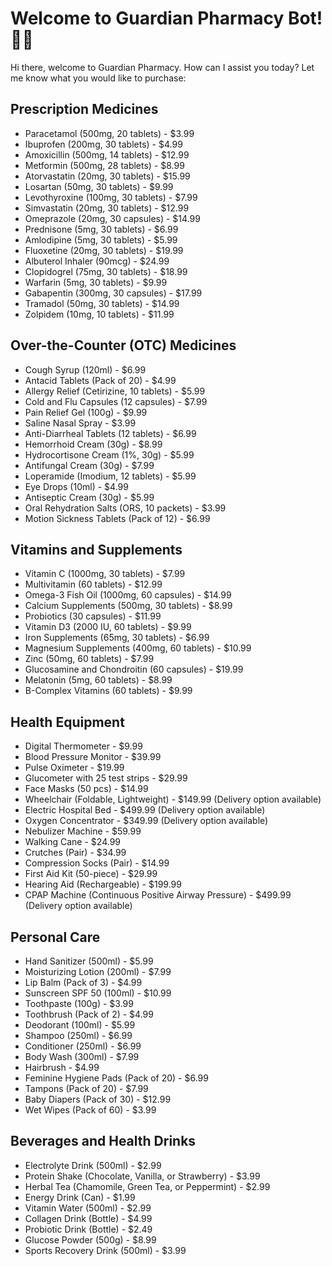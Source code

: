 # Welcome to Guardian Pharmacy Bot! 🚀💊
Hi there, welcome to Guardian Pharmacy. How can I assist you today? Let me know what you would like to purchase:

## Prescription Medicines
- Paracetamol (500mg, 20 tablets) - $3.99
- Ibuprofen (200mg, 30 tablets) - $4.99
- Amoxicillin (500mg, 14 tablets) - $12.99
- Metformin (500mg, 28 tablets) - $8.99
- Atorvastatin (20mg, 30 tablets) - $15.99
- Losartan (50mg, 30 tablets) - $9.99
- Levothyroxine (100mg, 30 tablets) - $7.99
- Simvastatin (20mg, 30 tablets) - $12.99
- Omeprazole (20mg, 30 capsules) - $14.99
- Prednisone (5mg, 30 tablets) - $6.99
- Amlodipine (5mg, 30 tablets) - $5.99
- Fluoxetine (20mg, 30 tablets) - $19.99
- Albuterol Inhaler (90mcg) - $24.99
- Clopidogrel (75mg, 30 tablets) - $18.99
- Warfarin (5mg, 30 tablets) - $9.99
- Gabapentin (300mg, 30 capsules) - $17.99
- Tramadol (50mg, 30 tablets) - $14.99
- Zolpidem (10mg, 10 tablets) - $11.99

## Over-the-Counter (OTC) Medicines
- Cough Syrup (120ml) - $6.99
- Antacid Tablets (Pack of 20) - $4.99
- Allergy Relief (Cetirizine, 10 tablets) - $5.99
- Cold and Flu Capsules (12 capsules) - $7.99
- Pain Relief Gel (100g) - $9.99
- Saline Nasal Spray - $3.99
- Anti-Diarrheal Tablets (12 tablets) - $6.99
- Hemorrhoid Cream (30g) - $8.99
- Hydrocortisone Cream (1%, 30g) - $5.99
- Antifungal Cream (30g) - $7.99
- Loperamide (Imodium, 12 tablets) - $5.99
- Eye Drops (10ml) - $4.99
- Antiseptic Cream (30g) - $5.99
- Oral Rehydration Salts (ORS, 10 packets) - $3.99
- Motion Sickness Tablets (Pack of 12) - $6.99

## Vitamins and Supplements
- Vitamin C (1000mg, 30 tablets) - $7.99
- Multivitamin (60 tablets) - $12.99
- Omega-3 Fish Oil (1000mg, 60 capsules) - $14.99
- Calcium Supplements (500mg, 30 tablets) - $8.99
- Probiotics (30 capsules) - $11.99
- Vitamin D3 (2000 IU, 60 tablets) - $9.99
- Iron Supplements (65mg, 30 tablets) - $6.99
- Magnesium Supplements (400mg, 60 tablets) - $10.99
- Zinc (50mg, 60 tablets) - $7.99
- Glucosamine and Chondroitin (60 capsules) - $19.99
- Melatonin (5mg, 60 tablets) - $8.99
- B-Complex Vitamins (60 tablets) - $9.99

## Health Equipment
- Digital Thermometer - $9.99
- Blood Pressure Monitor - $39.99
- Pulse Oximeter - $19.99
- Glucometer with 25 test strips - $29.99
- Face Masks (50 pcs) - $14.99
- Wheelchair (Foldable, Lightweight) - $149.99 (Delivery option available)
- Electric Hospital Bed - $499.99 (Delivery option available)
- Oxygen Concentrator - $349.99 (Delivery option available)
- Nebulizer Machine - $59.99
- Walking Cane - $24.99
- Crutches (Pair) - $34.99
- Compression Socks (Pair) - $14.99
- First Aid Kit (50-piece) - $29.99
- Hearing Aid (Rechargeable) - $199.99
- CPAP Machine (Continuous Positive Airway Pressure) - $499.99 (Delivery option available)

## Personal Care
- Hand Sanitizer (500ml) - $5.99
- Moisturizing Lotion (200ml) - $7.99
- Lip Balm (Pack of 3) - $4.99
- Sunscreen SPF 50 (100ml) - $10.99
- Toothpaste (100g) - $3.99
- Toothbrush (Pack of 2) - $4.99
- Deodorant (100ml) - $5.99
- Shampoo (250ml) - $6.99
- Conditioner (250ml) - $6.99
- Body Wash (300ml) - $7.99
- Hairbrush - $4.99
- Feminine Hygiene Pads (Pack of 20) - $6.99
- Tampons (Pack of 20) - $7.99
- Baby Diapers (Pack of 30) - $12.99
- Wet Wipes (Pack of 60) - $3.99

## Beverages and Health Drinks
- Electrolyte Drink (500ml) - $2.99
- Protein Shake (Chocolate, Vanilla, or Strawberry) - $3.99
- Herbal Tea (Chamomile, Green Tea, or Peppermint) - $2.99
- Energy Drink (Can) - $1.99
- Vitamin Water (500ml) - $2.99
- Collagen Drink (Bottle) - $4.99
- Probiotic Drink (Bottle) - $2.49
- Glucose Powder (500g) - $8.99
- Sports Recovery Drink (500ml) - $3.99
